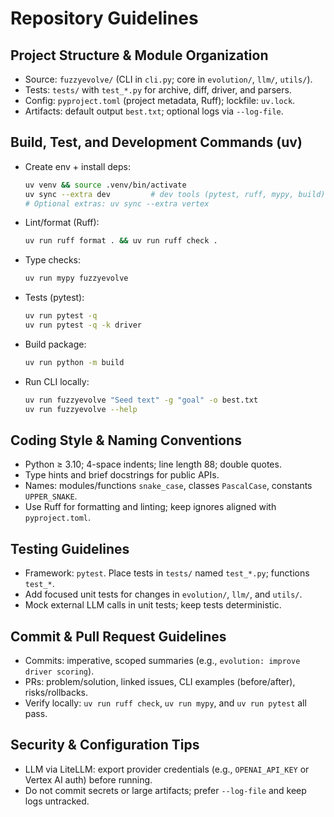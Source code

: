 # Repository Guidelines

## Project Structure & Module Organization
- Source: `fuzzyevolve/` (CLI in `cli.py`; core in `evolution/`, `llm/`, `utils/`).
- Tests: `tests/` with `test_*.py` for archive, diff, driver, and parsers.
- Config: `pyproject.toml` (project metadata, Ruff); lockfile: `uv.lock`.
- Artifacts: default output `best.txt`; optional logs via `--log-file`.

## Build, Test, and Development Commands (uv)
- Create env + install deps:
  ```bash
  uv venv && source .venv/bin/activate
  uv sync --extra dev         # dev tools (pytest, ruff, mypy, build)
  # Optional extras: uv sync --extra vertex
  ```
- Lint/format (Ruff):
  ```bash
  uv run ruff format . && uv run ruff check .
  ```
- Type checks:
  ```bash
  uv run mypy fuzzyevolve
  ```
- Tests (pytest):
  ```bash
  uv run pytest -q
  uv run pytest -q -k driver
  ```
- Build package:
  ```bash
  uv run python -m build
  ```
- Run CLI locally:
  ```bash
  uv run fuzzyevolve "Seed text" -g "goal" -o best.txt
  uv run fuzzyevolve --help
  ```

## Coding Style & Naming Conventions
- Python ≥ 3.10; 4-space indents; line length 88; double quotes.
- Type hints and brief docstrings for public APIs.
- Names: modules/functions `snake_case`, classes `PascalCase`, constants `UPPER_SNAKE`.
- Use Ruff for formatting and linting; keep ignores aligned with `pyproject.toml`.

## Testing Guidelines
- Framework: `pytest`. Place tests in `tests/` named `test_*.py`; functions `test_*`.
- Add focused unit tests for changes in `evolution/`, `llm/`, and `utils/`.
- Mock external LLM calls in unit tests; keep tests deterministic.

## Commit & Pull Request Guidelines
- Commits: imperative, scoped summaries (e.g., `evolution: improve driver scoring`).
- PRs: problem/solution, linked issues, CLI examples (before/after), risks/rollbacks.
- Verify locally: `uv run ruff check`, `uv run mypy`, and `uv run pytest` all pass.

## Security & Configuration Tips
- LLM via LiteLLM: export provider credentials (e.g., `OPENAI_API_KEY` or Vertex AI auth) before running.
- Do not commit secrets or large artifacts; prefer `--log-file` and keep logs untracked.
